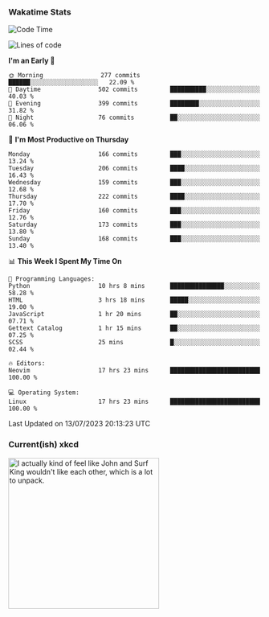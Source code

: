 ### Wakatime Stats
<!--START_SECTION:waka-->
![Code Time](http://img.shields.io/badge/Code%20Time-1%2C822%20hrs%2055%20mins-blue)

![Lines of code](https://img.shields.io/badge/From%20Hello%20World%20I%27ve%20Written-771.8%20thousand%20lines%20of%20code-blue)

**I'm an Early 🐤** 

```text
🌞 Morning                277 commits         ██████░░░░░░░░░░░░░░░░░░░   22.09 % 
🌆 Daytime                502 commits         ██████████░░░░░░░░░░░░░░░   40.03 % 
🌃 Evening                399 commits         ████████░░░░░░░░░░░░░░░░░   31.82 % 
🌙 Night                  76 commits          ██░░░░░░░░░░░░░░░░░░░░░░░   06.06 % 
```
📅 **I'm Most Productive on Thursday** 

```text
Monday                   166 commits         ███░░░░░░░░░░░░░░░░░░░░░░   13.24 % 
Tuesday                  206 commits         ████░░░░░░░░░░░░░░░░░░░░░   16.43 % 
Wednesday                159 commits         ███░░░░░░░░░░░░░░░░░░░░░░   12.68 % 
Thursday                 222 commits         ████░░░░░░░░░░░░░░░░░░░░░   17.70 % 
Friday                   160 commits         ███░░░░░░░░░░░░░░░░░░░░░░   12.76 % 
Saturday                 173 commits         ███░░░░░░░░░░░░░░░░░░░░░░   13.80 % 
Sunday                   168 commits         ███░░░░░░░░░░░░░░░░░░░░░░   13.40 % 
```


📊 **This Week I Spent My Time On** 

```text
💬 Programming Languages: 
Python                   10 hrs 8 mins       ███████████████░░░░░░░░░░   58.28 % 
HTML                     3 hrs 18 mins       █████░░░░░░░░░░░░░░░░░░░░   19.00 % 
JavaScript               1 hr 20 mins        ██░░░░░░░░░░░░░░░░░░░░░░░   07.71 % 
Gettext Catalog          1 hr 15 mins        ██░░░░░░░░░░░░░░░░░░░░░░░   07.25 % 
SCSS                     25 mins             █░░░░░░░░░░░░░░░░░░░░░░░░   02.44 % 

🔥 Editors: 
Neovim                   17 hrs 23 mins      █████████████████████████   100.00 % 

💻 Operating System: 
Linux                    17 hrs 23 mins      █████████████████████████   100.00 % 
```


 Last Updated on 13/07/2023 20:13:23 UTC
<!--END_SECTION:waka-->

### Current(ish) xkcd
<a id="xkcd-a" title="I actually kind of feel like John and Surf King wouldn't like each other, which is a lot to unpack." href="https://www.xkcd.com" target="_blank">
        <img align="center" id="xkcd-img" src="https://imgs.xkcd.com/comics/contact_merge.png" alt="I actually kind of feel like John and Surf King wouldn't like each other, which is a lot to unpack." height=300 />
</a>
